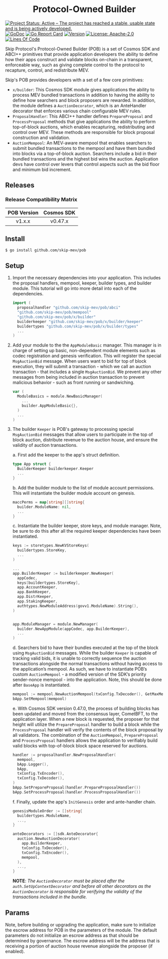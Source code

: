 <h1 align="center">Protocol-Owned Builder</h1>

<!-- markdownlint-disable MD013 -->
<!-- markdownlint-disable MD041 -->
[![Project Status: Active – The project has reached a stable, usable state and is being actively developed.](https://www.repostatus.org/badges/latest/active.svg)](https://www.repostatus.org/#wip)
[![GoDoc](https://img.shields.io/badge/godoc-reference-blue?style=flat-square&logo=go)](https://godoc.org/github.com/skip-mev/pob)
[![Go Report Card](https://goreportcard.com/badge/github.com/skip-mev/pob?style=flat-square)](https://goreportcard.com/report/github.com/skip-mev/pob)
[![Version](https://img.shields.io/github/tag/skip-mev/pob.svg?style=flat-square)](https://github.com/skip-mev/pob/releases/latest)
[![License: Apache-2.0](https://img.shields.io/github/license/skip-mev/pob.svg?style=flat-square)](https://github.com/skip-mev/pob/blob/main/LICENSE)
[![Lines Of Code](https://img.shields.io/tokei/lines/github/skip-mev/pob?style=flat-square)](https://github.com/skip-mev/pob)

Skip Protocol's Protocol-Owned Builder (POB) is a set of Cosmos SDK and ABCI++
primitives that provide application developers the ability to define how their
apps construct and validate blocks on-chain in a transparent, enforceable way,
such as giving complete control to the protocol to recapture, control, and
redistribute MEV.

Skip's POB provides developers with a set of a few core primitives:

* `x/builder`: This Cosmos SDK module gives applications the ability to process
  MEV bundled transactions in addition to having the ability to define how searchers
  and block proposers are rewarded. In addition, the module defines a `AuctionDecorator`,
  which is an AnteHandler decorator that enforces various chain configurable MEV
  rules.
* `ProposalHandler`: This ABCI++ handler defines `PrepareProposal` and `ProcessProposal`
  methods that give applications the ability to perform top-of-block auctions,
  which enables recapturing, redistributing and control over MEV. These methods
  are responsible for block proposal construction and validation.
* `AuctionMempool`: An MEV-aware mempool that enables searchers to submit bundled
  transactions to the mempool and have them bundled into blocks via a top-of-block
  auction. Searchers include a bid in their bundled transactions and the highest
  bid wins the auction. Application devs have control over levers that control
  aspects such as the bid floor and minimum bid increment.

## Releases

### Release Compatibility Matrix

| POB Version | Cosmos SDK |
| :---------: | :--------: |
|   v1.x.x    |  v0.47.x   |

## Install

```shell
$ go install github.com/skip-mev/pob
```

## Setup

1. Import the necessary dependencies into your application. This includes the
   proposal handlers, mempool, keeper, builder types, and builder module. This
   tutorial will go into more detail into each of the dependencies.

   ```go
   import (
     proposalhandler "github.com/skip-mev/pob/abci"
     "github.com/skip-mev/pob/mempool"
     "github.com/skip-mev/pob/x/builder"
     builderkeeper "github.com/skip-mev/pob/x/builder/keeper"
     buildertypes "github.com/skip-mev/pob/x/builder/types"
     ...
   )
   ```

2. Add your module to the the `AppModuleBasic` manager. This manager is in
   charge of setting up basic, non-dependent module elements such as codec
   registration and genesis verification. This will register the special
   `MsgAuctionBid` message. When users want to bid for top of block execution,
   they will submit a transaction - which we call an auction transaction - that
   includes a single `MsgAuctionBid`. We prevent any other messages from being
   included in auction transaction to prevent malicious behavior - such as front
   running or sandwiching.

   ```go
   var (
     ModuleBasics = module.NewBasicManager(
       ...
       builder.AppModuleBasic{},
     )
     ...
   )
   ```

3. The builder `Keeper` is POB's gateway to processing special `MsgAuctionBid`
   messages that allow users to participate in the top of block auction, distribute
   revenue to the auction house, and ensure the validity of auction transactions.

   a. First add the keeper to the app's struct definition.

      ```go
      type App struct {
        BuilderKeeper builderkeeper.Keeper
        ...
      }
      ```

    b. Add the builder module to the list of module account permissions. This will
    instantiate the builder module account on genesis.

      ```go
      maccPerms = map[string][]string{
        builder.ModuleName: nil,
        ...
      }
      ```

    c. Instantiate the builder keeper, store keys, and module manager. Note, be
    sure to do this after all the required keeper dependencies have been instantiated.

      ```go
      keys := storetypes.NewKVStoreKeys(
        buildertypes.StoreKey,
        ...
      )

      ...
      app.BuilderKeeper := builderkeeper.NewKeeper(
        appCodec,
        keys[buildertypes.StoreKey],
        app.AccountKeeper,
        app.BankKeeper,
        app.DistrKeeper,
        app.StakingKeeper,
        authtypes.NewModuleAddress(govv1.ModuleName).String(),
      )

      
      app.ModuleManager = module.NewManager(
        builder.NewAppModule(appCodec, app.BuilderKeeper),
        ...
      )
      ```

    d. Searchers bid to have their bundles executed at the top of the block
    using `MsgAuctionBid` messages. While the builder `Keeper` is capable of
    tracking valid bids, it is unable to correctly sequence the auction
    transactions alongside the normal transactions without having access to the
    application’s mempool. As such, we have to instantiate POB’s custom
    `AuctionMempool` - a modified version of the SDK’s priority sender-nonce
    mempool - into the application. Note, this should be done after `BaseApp` is
    instantiated.

    ```go
    mempool := mempool.NewAuctionMempool(txConfig.TxDecoder(), GetMaxMempoolSize())
    bApp.SetMempool(mempool)
    ```

    e. With Cosmos SDK version 0.47.0, the process of building blocks has been
    updated and moved from the consensus layer, CometBFT, to the application layer.
    When a new block is requested, the proposer for that height will utilize the
    `PrepareProposal` handler to build a block while the `ProcessProposal` handler
    will verify the contents of the block proposal by all validators. The
    combination of the `AuctionMempool`, `PrepareProposal` and `ProcessProposal`
    handlers allows the application to verifiably build valid blocks with
    top-of-block block space reserved for auctions.

    ```go
    handler := proposalhandler.NewProposalHandler(
      mempool, 
      bApp.Logger(), 
      bApp,
      txConfig.TxEncoder(),
      txConfig.TxDecoder(),
    )
    bApp.SetPrepareProposal(handler.PrepareProposalHandler())
    bApp.SetProcessProposal(handler.ProcessProposalHandler())
    ```

    f. Finally, update the app's `InitGenesis` order and ante-handler chain.

    ```go
    genesisModuleOrder := []string{
      buildertypes.ModuleName,
      ...,
    }

    anteDecorators := []sdk.AnteDecorator{
      auction.NewAuctionDecorator(
        app.BuilderKeeper,
        txConfig.TxDecoder(),
        txConfig.TxEncoder(),
        mempool,
      ),
      ...,
    }
    ```

    **NOTE**: *The `AuctionDecorator` must be placed after the `auth.SetUpContextDecorator` and before all other decorators as the
    `AuctionDecorator` is responsible for verifying the validity of the transactions included in the bundle.*

## Params

Note, before building or upgrading the application, make sure to initialize the
escrow address for POB in the parameters of the module. The default parameters
do not initialize an escrow address as that should be determined by governance.
The escrow address will be the address that is receiving a portion of auction
house revenue alongside the proposer (if enabled).
